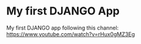 # My first DJANGO App
My first DJANGO app following this channel: https://www.youtube.com/watch?v=rHux0gMZ3Eg
